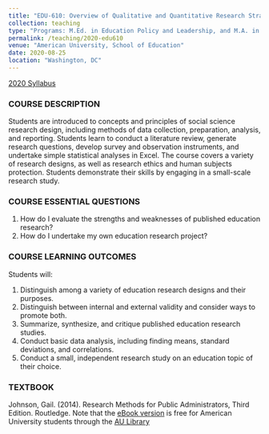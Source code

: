 ```yaml
---
title: "EDU-610: Overview of Qualitative and Quantitative Research Strategies"
collection: teaching
type: "Programs: M.Ed. in Education Policy and Leadership, and M.A. in International Training and Education"
permalink: /teaching/2020-edu610
venue: "American University, School of Education"
date: 2020-08-25
location: "Washington, DC"
---
```


[2020 Syllabus](https://www.dropbox.com/s/llxmt2d2d4v5wmb/EDU-610.Steele.F20.doc?dl=0)

### COURSE DESCRIPTION
Students are introduced to concepts and principles of social science research design, including methods of data collection, preparation, analysis, and reporting. Students learn to conduct a literature review, generate research questions, develop survey and observation instruments, and undertake simple statistical analyses in Excel. The course covers a variety of research designs, as well as research ethics and human subjects protection. Students demonstrate their skills by engaging in a small-scale research study. 

### COURSE ESSENTIAL QUESTIONS
1.	How do I evaluate the strengths and weaknesses of published education research?
2.	How do I undertake my own education research project?

### COURSE LEARNING OUTCOMES
Students will:
1.	Distinguish among a variety of education research designs and their purposes.
2.	Distinguish between internal and external validity and consider ways to promote both.
3.	Summarize, synthesize, and critique published education research studies.
4.	Conduct basic data analysis, including finding means, standard deviations, and correlations.
5.	Conduct a small, independent research study on an education topic of their choice.

### TEXTBOOK
Johnson, Gail. (2014). Research Methods for Public Administrators, Third Edition. Routledge.
Note that the [eBook version](https://www-taylorfrancis-com.proxyau.wrlc.org/books/9781315701134) is free for American University students through the [AU Library](https://www.american.edu/library/)

